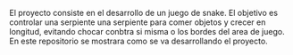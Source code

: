 El proyecto consiste en el desarrollo de un juego de snake.
El objetivo es controlar una serpiente una serpiente para comer objetos y crecer en longitud,
evitando chocar conbtra si misma o los bordes del area de juego.
En este repositorio se mostrara como se va desarrollando el proyecto.
